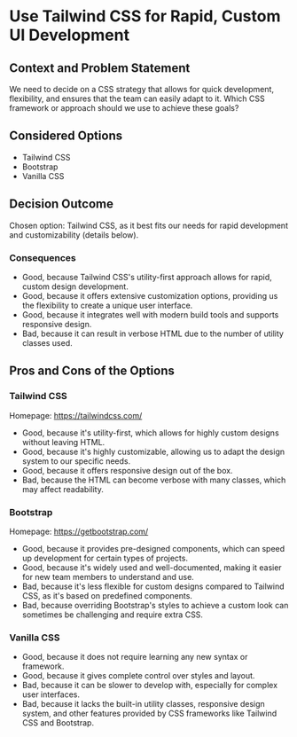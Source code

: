 # Use Tailwind CSS for Rapid, Custom UI Development

## Context and Problem Statement

We need to decide on a CSS strategy that allows for quick development, flexibility, and ensures that the team can easily adapt to it. Which CSS framework or approach should we use to achieve these goals?

## Considered Options

* Tailwind CSS
* Bootstrap
* Vanilla CSS

## Decision Outcome

Chosen option: Tailwind CSS, as it best fits our needs for rapid development and customizability (details below).

### Consequences

* Good, because Tailwind CSS's utility-first approach allows for rapid, custom design development.
* Good, because it offers extensive customization options, providing us the flexibility to create a unique user interface.
* Good, because it integrates well with modern build tools and supports responsive design.
* Bad, because it can result in verbose HTML due to the number of utility classes used.

## Pros and Cons of the Options

### Tailwind CSS

Homepage: <https://tailwindcss.com/>

* Good, because it's utility-first, which allows for highly custom designs without leaving HTML.
* Good, because it's highly customizable, allowing us to adapt the design system to our specific needs.
* Good, because it offers responsive design out of the box.
* Bad, because the HTML can become verbose with many classes, which may affect readability.

### Bootstrap

Homepage: <https://getbootstrap.com/>

* Good, because it provides pre-designed components, which can speed up development for certain types of projects.
* Good, because it's widely used and well-documented, making it easier for new team members to understand and use.
* Bad, because it's less flexible for custom designs compared to Tailwind CSS, as it's based on predefined components.
* Bad, because overriding Bootstrap's styles to achieve a custom look can sometimes be challenging and require extra CSS.

### Vanilla CSS

* Good, because it does not require learning any new syntax or framework.
* Good, because it gives complete control over styles and layout.
* Bad, because it can be slower to develop with, especially for complex user interfaces.
* Bad, because it lacks the built-in utility classes, responsive design system, and other features provided by CSS frameworks like Tailwind CSS and Bootstrap.
